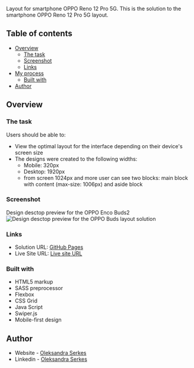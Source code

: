 Layout for smartphone OPPO Reno 12 Pro 5G.
This is the solution to the smartphone OPPO Reno 12 Pro 5G layout.

## Table of contents

- [Overview](#overview)
  - [The task](#the-task)
  - [Screenshot](#screenshot)
  - [Links](#links)
- [My process](#my-process)
  - [Built with](#built-with)
- [Author](#author)

## Overview

### The task

Users should be able to:

- View the optimal layout for the interface depending on their device's screen size
- The designs were created to the following widths:
  - Mobile: 320px
  - Desktop: 1920px
  - from screen 1024px and more user can see two blocks: main block with content (max-size: 1006px) and aside block

### Screenshot

Design desctop preview for the OPPO Enco Buds2
![Design desctop preview for the OPPO Buds layout solution](./img/desctop-image.jpg)

### Links

- Solution URL: [GitHub Pages](https://github.com/OlSerkes/oppo-reno-12pro-5g)
- Live Site URL: [Live site URL](https://olserkes.github.io/oppo-reno-12pro-5g/)

### Built with

- HTML5 markup
- SASS preprocessor
- Flexbox
- CSS Grid
- Java Script
- Swiper.js
- Mobile-first design

## Author

- Website - [Oleksandra Serkes](https://github.com/OlSerkes)
- Linkedin - [Oleksandra Serkes](https://www.linkedin.com/in/oleksandra-serkes-65580620a/)
